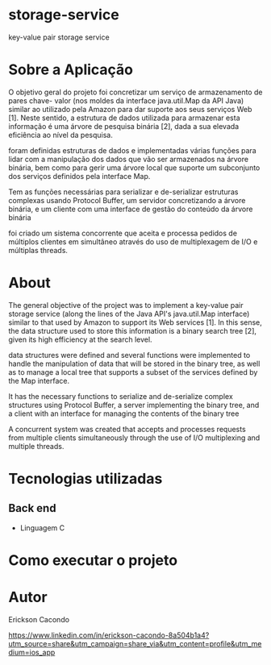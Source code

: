 # storage-service
key-value pair storage service

# Sobre a Aplicação
O objetivo geral do projeto foi concretizar um serviço de armazenamento de pares chave- valor (nos moldes da interface java.util.Map da API Java) similar ao utilizado pela Amazon para dar suporte aos seus serviços Web [1]. Neste sentido, a estrutura de dados utilizada para armazenar esta informação é uma árvore de pesquisa binária [2], dada a sua elevada eficiência ao nível da pesquisa.

foram definidas estruturas de dados e implementadas várias funções para lidar com a manipulação dos dados que vão ser armazenados na árvore binária, bem como para gerir uma árvore local que suporte um subconjunto dos serviços definidos pela interface Map.

Tem as funções necessárias para serializar e de-serializar estruturas complexas usando Protocol Buffer, um servidor concretizando a árvore binária, e um cliente com uma interface de gestão do conteúdo da árvore binária

foi criado um sistema concorrente que aceita e processa pedidos de múltiplos clientes em simultâneo através do uso de multiplexagem de I/O e múltiplas threads.

# About
The general objective of the project was to implement a key-value pair storage service (along the lines of the Java API's java.util.Map interface) similar to that used by Amazon to support its Web services [1]. In this sense, the data structure used to store this information is a binary search tree [2], given its high efficiency at the search level.

data structures were defined and several functions were implemented to handle the manipulation of data that will be stored in the binary tree, as well as to manage a local tree that supports a subset of the services defined by the Map interface.

It has the necessary functions to serialize and de-serialize complex structures using Protocol Buffer, a server implementing the binary tree, and a client with an interface for managing the contents of the binary tree

A concurrent system was created that accepts and processes requests from multiple clients simultaneously through the use of I/O multiplexing and multiple threads.

# Tecnologias utilizadas
## Back end
- Linguagem C



# Como executar o projeto



# Autor

Erickson Cacondo

https://www.linkedin.com/in/erickson-cacondo-8a504b1a4?utm_source=share&utm_campaign=share_via&utm_content=profile&utm_medium=ios_app

